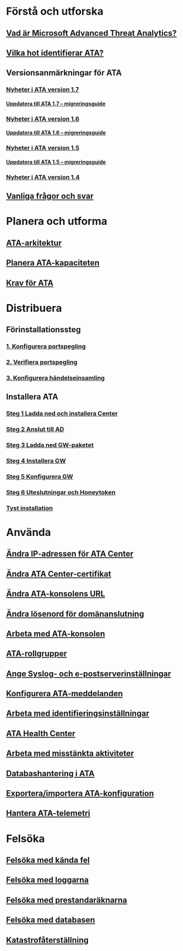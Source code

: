 # Förstå och utforska
## [Vad är Microsoft Advanced Threat Analytics?](/advanced-threat-analytics/understand-explore/what-is-ata)
## [Vilka hot identifierar ATA?](/advanced-threat-analytics/understand-explore/ata-threats)
## Versionsanmärkningar för ATA
### [Nyheter i ATA version 1.7](/advanced-threat-analytics/understand-explore/whats-new-version-1.7)
#### [Uppdatera till ATA 1.7 – migreringsguide](/advanced-threat-analytics/understand-explore/ata-update-1.7-migration-guide)
### [Nyheter i ATA version 1.6](/advanced-threat-analytics/understand-explore/whats-new-version-1.6)
#### [Uppdatera till ATA 1.6 – migreringsguide](/advanced-threat-analytics/understand-explore/ata-update-1.6-migration-guide)
### [Nyheter i ATA version 1.5](/advanced-threat-analytics/understand-explore/whats-new-version-1.5)
#### [Uppdatera till ATA 1.5 – migreringsguide](/advanced-threat-analytics/understand-explore/ata-update-1.5-migration-guide)
### [Nyheter i ATA version 1.4](/advanced-threat-analytics/understand-explore/whats-new-version-1.4)
## [Vanliga frågor och svar](/advanced-threat-analytics/understand-explore/ata-technical-faq)
# Planera och utforma
## [ATA-arkitektur](/advanced-threat-analytics/plan-design/ata-architecture)
## [Planera ATA-kapaciteten](/advanced-threat-analytics/plan-design/ata-capacity-planning)
## [Krav för ATA](/advanced-threat-analytics/plan-design/ata-prerequisites)
# Distribuera
## Förinstallationssteg
### [1. Konfigurera portspegling](configure-port-mirroring.md)
### [2. Verifiera portspegling](validate-port-mirroring.md)
### [3. Konfigurera händelseinsamling](configure-event-collection.md)
## Installera ATA
### [Steg 1 Ladda ned och installera Center](install-ata-step1.md)
### [Steg 2 Anslut till AD](install-ata-step2.md)
### [Steg 3 Ladda ned GW-paketet](install-ata-step3.md)
### [Steg 4 Installera GW](install-ata-step4.md)
### [Steg 5 Konfigurera GW](install-ata-step5.md)
### [Steg 6 Uteslutningar och Honeytoken](install-ata-step6.md)
### [Tyst installation](ata-silent-installation.md)
# Använda
## [Ändra IP-adressen för ATA Center](modifying-ata-config-centerip.md)
## [Ändra ATA Center-certifikat](modifying-ata-config-centercert.md)
## [Ändra ATA-konsolens URL](modifying-ata-config-consoleurl.md)
## [Ändra lösenord för domänanslutning](modifying-ata-config-dcpassword.md)
## [Arbeta med ATA-konsolen](working-with-ata-console.md)
## [ATA-rollgrupper](ata-role-groups.md)
## [Ange Syslog- och e-postserverinställningar](setting-syslog-email-server-settings.md)
## [Konfigurera ATA-meddelanden](setting-ata-alerts.md)
## [Arbeta med identifieringsinställningar](working-with-detection-settings.md)
## [ATA Health Center](ata-health-center.md)
## [Arbeta med misstänkta aktiviteter](working-with-suspicious-activities.md)
## [Databashantering i ATA](ata-database-management.md)
## [Exportera/importera ATA-konfiguration](ata-configuration-file.md)
## [Hantera ATA-telemetri](manage-telemetry-settings.md)
# Felsöka
## [Felsöka med kända fel](/advanced-threat-analytics/troubleshoot/troubleshooting-ata-known-errors)
## [Felsöka med loggarna](/advanced-threat-analytics/troubleshoot/troubleshooting-ata-using-logs)
## [Felsöka med prestandaräknarna](/advanced-threat-analytics/troubleshoot/troubleshooting-ata-using-perf-counters)
## [Felsöka med databasen](/advanced-threat-analytics/troubleshoot/troubleshooting-ata-using-ata-database)
## [Katastrofåterställning](/advanced-threat-analytics/troubleshoot/disaster-recovery)

<!--HONumber=Feb17_HO4-->


